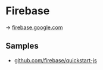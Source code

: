 # Firebase

→ [firebase.google.com](https://firebase.google.com/)

## Samples

* [github.com/firebase/quickstart-js](https://github.com/firebase/quickstart-js)
